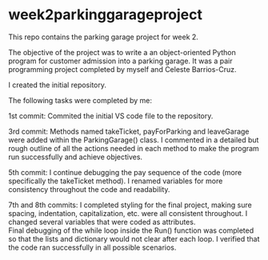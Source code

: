 # week2parkinggarageproject
This repo contains the parking garage project for week 2. 

The objective of the project was to write a an object-oriented Python program for customer admission into a parking garage.
It was a pair programming project completed by myself and Celeste Barrios-Cruz.

I created the initial repository. 



The following tasks were completed by me:

1st commit:
Commited the initial VS code file to the repository. 

3rd commit:
Methods named takeTicket, payForParking and leaveGarage were added within the ParkingGarage() class. 
I commented in a detailed but rough outline of all the actions needed in each method to make the program run successfully and achieve objectives.

5th commit:
I continue debugging the pay sequence of the code (more specifically the takeTicket method).
I renamed variables for more consistency throughout the code and readability.

7th and 8th commits:
I completed styling for the final project, making sure spacing, indentation, capitalization, etc. were all consistent throughout. 
I changed several variables that were coded as attributes.  
Final debugging of the while loop inside the Run() function was completed so that the lists and dictionary would not clear after each loop.
I verified that the code ran successfully in all possible scenarios. 
